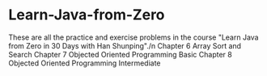 # Learn-Java-from-Zero
These are all the practice and exercise problems in the course "Learn Java from Zero in 30 Days with Han Shunping"./n
Chapter 6 Array Sort and Search
Chapter 7 Objected Oriented Programming Basic
Chapter 8 Objected Oriented Programming Intermediate
